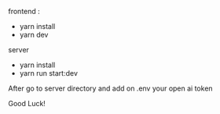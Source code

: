 frontend : 
- yarn install
- yarn dev

server
- yarn install
- yarn run start:dev

After go to server directory and add on .env your open ai token

Good Luck!
